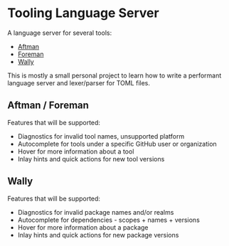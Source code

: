 # Tooling Language Server

A language server for several tools:

- [Aftman](https://github.com/LPGhatguy/aftman)
- [Foreman](https://github.com/roblox/foreman)
- [Wally](https://github.com/UpliftGames/wally)

This is mostly a small personal project to learn how to write a performant language server and lexer/parser for TOML files.

## Aftman / Foreman

Features that will be supported:

- Diagnostics for invalid tool names, unsupported platform
- Autocomplete for tools under a specific GitHub user or organization
- Hover for more information about a tool
- Inlay hints and quick actions for new tool versions

## Wally

Features that will be supported:

- Diagnostics for invalid package names and/or realms
- Autocomplete for dependencies - scopes + names + versions
- Hover for more information about a package
- Inlay hints and quick actions for new package versions
